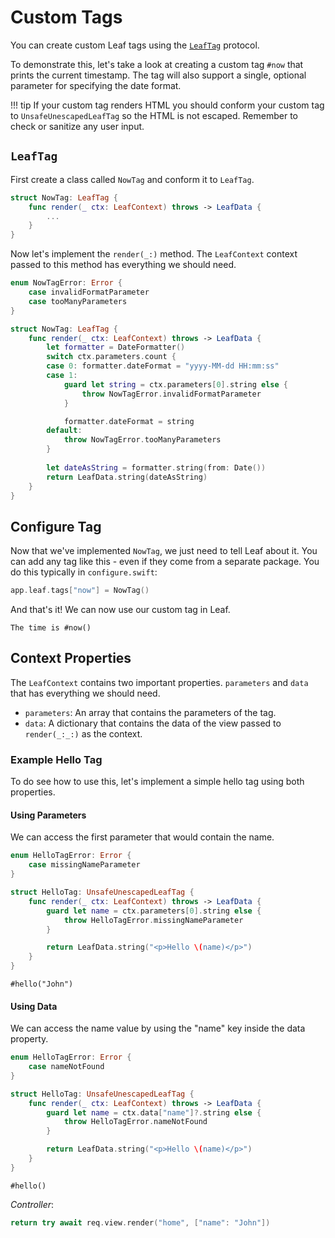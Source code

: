# Custom Tags

You can create custom Leaf tags using the [`LeafTag`](https://api.vapor.codes/leafkit/documentation/leafkit/leaftag) protocol. 

To demonstrate this, let's take a look at creating a custom tag `#now` that prints the current timestamp. The tag will also support a single, optional parameter for specifying the date format.

!!! tip
	If your custom tag renders HTML you should conform your custom tag to `UnsafeUnescapedLeafTag` so the HTML is not escaped. Remember to check or sanitize any user input.

## `LeafTag`

First create a class called `NowTag` and conform it to `LeafTag`.

```swift
struct NowTag: LeafTag {
    func render(_ ctx: LeafContext) throws -> LeafData {
        ...
    }
}
```

Now let's implement the `render(_:)` method. The `LeafContext` context passed to this method has everything we should need.

```swift
enum NowTagError: Error {
    case invalidFormatParameter
    case tooManyParameters
}

struct NowTag: LeafTag {
    func render(_ ctx: LeafContext) throws -> LeafData {
        let formatter = DateFormatter()
        switch ctx.parameters.count {
        case 0: formatter.dateFormat = "yyyy-MM-dd HH:mm:ss"
        case 1:
            guard let string = ctx.parameters[0].string else {
                throw NowTagError.invalidFormatParameter
            }

            formatter.dateFormat = string
        default:
            throw NowTagError.tooManyParameters
	    }
    
        let dateAsString = formatter.string(from: Date())
        return LeafData.string(dateAsString)
    }
}
```

## Configure Tag

Now that we've implemented `NowTag`, we just need to tell Leaf about it. You can add any tag like this - even if they come from a separate package. You do this typically in `configure.swift`:

```swift
app.leaf.tags["now"] = NowTag()
```

And that's it! We can now use our custom tag in Leaf.

```leaf
The time is #now()
```

## Context Properties

The `LeafContext` contains two important properties. `parameters` and `data` that has everything we should need.

- `parameters`: An array that contains the parameters of the tag.
- `data`: A dictionary that contains the data of the view passed to `render(_:_:)` as the context.

### Example Hello Tag

To do see how to use this, let's implement a simple hello tag using both properties.

#### Using Parameters

We can access the first parameter that would contain the name.

```swift
enum HelloTagError: Error {
    case missingNameParameter
}

struct HelloTag: UnsafeUnescapedLeafTag {
    func render(_ ctx: LeafContext) throws -> LeafData {
        guard let name = ctx.parameters[0].string else {
            throw HelloTagError.missingNameParameter
        }

        return LeafData.string("<p>Hello \(name)</p>")
    }
}
```

```leaf
#hello("John")
```

#### Using Data

We can access the name value by using the "name" key inside the data property.

```swift
enum HelloTagError: Error {
    case nameNotFound
}

struct HelloTag: UnsafeUnescapedLeafTag {
    func render(_ ctx: LeafContext) throws -> LeafData {
        guard let name = ctx.data["name"]?.string else {
            throw HelloTagError.nameNotFound
        }

        return LeafData.string("<p>Hello \(name)</p>")
    }
}
```

```leaf
#hello()
```

_Controller_:

```swift
return try await req.view.render("home", ["name": "John"])
```

